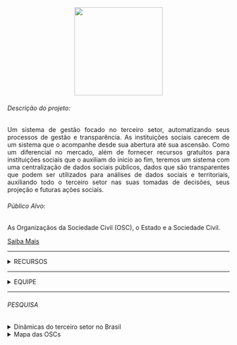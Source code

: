 <div align="center">
<img width="200" src="https://avatars.githubusercontent.com/u/125568791?s=200&v=4"></img>
</div>

<h6>Descrição do projeto:</h6>
<p align="justify">
Um sistema de gestão focado no terceiro setor, automatizando seus processos de gestão e transparência. 
As instituições sociais carecem de um sistema que o acompanhe desde sua abertura até sua ascensão. Como um diferencial no mercado, além de fornecer recursos gratuitos para instituições sociais que o auxiliam do início ao fim, teremos um sistema com uma centralização de dados sociais públicos, dados que são transparentes que podem ser utilizados para análises de dados sociais e territoriais, auxiliando todo o terceiro setor nas suas tomadas de decisões, seus projeção e futuras ações sociais. 
</p>


<h6>Público Alvo:</h6>
<p align="justify">
As Organizaçãos da Sociedade Civil (OSC), o Estado e a Sociedade Civil.
</p>

<a href="https://www.gov.br/receitafederal.login/pt-br/acesso-a-informacao/acoes-e-programas/cidadania-fiscal/extensao/osc">Saiba Mais</a>

<hr/>

<details>
<summary>RECURSOS</summary>
<hr/>
<details>
  <summary>BENEFICIÁRIOS</summary>
  <ul>
    <li>Beneficiários - histórico de participações, informações educacionais,
        rendas</li>
    <li>Famílias - caraterísticas domicílio, despesas e membros</li>
    <li>Fichas Cadastrais</li>
</ul>
</details>
<details>
  <summary>RECURSOS HUMANOS</summary>
  <ul>
    <li>Colaboradores - histórico trabalhista, educacional e dependentes</li>
    <li>Setores, Cargos, Funções, Horários de Trabalho, Feriados e Sindicatos</li>
</ul>
</details>
<details>
  <summary>ASSISTÊNCIA SOCIAL</summary>
  <ul>
    <li>Cadastro de Assistidos, Assistentes</li>
    <li>Controle do Transporte dos assistidos, Parecer e Avaliação</li>
    <li>Relatórios dos transportes realizados, pareceres e avaliações</li>
    <li>Registro de atendimentos individuais e em grupo com geração do BPA SUS</li>
</ul>
</details>
<details>
  <summary>SAÚDE</summary>
  <ul>
    <li>Cadastros de Pacientes, Profissionais da Saúde</li>
    <li>Controle do Transporte dos pacientes, Parecer e Avaliação</li>
    <li>Relatórios dos trasportes realizados e dos pareceres e avaliações</li>
    <li>Registro de atendimentos individuais e em grupo com geração do BPA SUS</li>
</ul>
</details>
<details>
  <summary>EDUCAÇÃO</summary>
  <ul>
    <li>Cadastros de Alunos, Instrutores, Turmas, Oficinas, Horários e Escala</li>
    <li>Realização de Matrícula e configuração de Modalidades e Níveis de Ensino</li>
    <li>Controle do Transporte, Escala dos Instrutores, Conteúdos, Pareceres e
        Avaliação</li>
    <li>Registro de Produção, Bilhetes, definição de Planos de Trabalho</li>
    <li>Relatórios Transporte de alunos, Pareceres, Conteúdos, Produção,
        Bilhetes, Plano de Trabalho, Caderno de Chamadas e Horário de Oficinas</li>
</ul>
</details>

<hr/>

<details>
  <summary>AGENDAMENTO</summary>
  <ul>
    <li>Agenda Gráfica - avisos por e-mail e pop-up dos compromissos</li>
    <li>Agendamento e Síntese de Eventos - integrado ao módulo Frota</li>
</ul>
</details>
<details>
  <summary>PLANO DE AÇÕES</summary>
  <ul>
    <li>Registro do plano com versionamento, comparativo entre as revisões</li>
    <li>Impressão do plano de ações</li>
</ul>
</details>
<details>
  <summary>PROJETOS</summary>
  <ul>
    <li>Projetos classificados por área, histórico de atividades, setores e
        parcerias envolvidas, metas, custos, execução do cronograma financeiro
        (integrado ao financeiro).</li>
    <li>Controle Gráfico das Tarefas de um projeto, com linha do tempo, duração
        e progresso</li>
    <li>Avaliação de Projetos e de suas metas</li>
    <li>Comparativos de Desempenho, Meta e Status, Plano de Marketing e Diagrama
        de Desenvolvimento (gráfico de Gantt)</li>
    <li>Relatórios de prestação de contas para atendimento ao Marco Regulatório
        do Terceiro Setor (MROSC – lei 13.019/2014).</li>
</ul>
</details>
<details>
  <summary>DOCUMENTOS</summary>
  <ul>
    <li>Repositório Digital - armazenamento de arquivos digitais com pastas e
        permissões</li>
    <li>Controle de Expedição, Recepção, Solicitação, Empréstimo e Validade de
        Documentos</li>
    <li>Registro de orientações para renovação de documentos como alvará e
        demais certidões.</li>
</ul>
</details>
<details>
  <summary>BIBLIOTECA</summary>
  <ul>
    <li>Cadastro de material, usuários agrupados em categorias, tipos de
        material</li>
    <li>Realização de empréstimos, solicitação de reserva e classificação de
        material</li>
    <li>Emissão de carteirinha e recibo de empréstimo</li>
    <li>Configurações gerais de funcionamento, relatórios diversos</li>
</ul>
</details>

<hr/>

<details>
  <summary>BENS E PATRIMÔNIO</summary>
  <ul>
    <li>Bens, Movimentação de Bens e Avaliação de Depreciação - integração com
        módulo de Bens</li>
    <li>Relatórios de Movimentação de Bens, Inventário e Mapa de Depreciação</li>
    <li>Importação de NF-e (XML) com cadastro automático dos dados e integração
        financeira</li>
</ul>
</details>
<details>
  <summary>FROTA</summary>
  <ul>
    <li>Veículos - integrado ao módulo Bens</li>
    <li>Controle de Viagens e Abastecimento</li>
    <li>Agendamento e Execução de Manutenções tanto preventivas como corretivas
        - integração módulo Agendamento</li>
    <li>Relatórios de Gastos com Manutenção, Controle de Viagens, Abastecimento
        e Comparativos</li>
</ul>
</details>
<details>
  <summary>ALMOXARIFADO</summary>
  <ul>
    <li>Cadastro de Produtos organizados por categoria</li>
    <li>Pedidos de Compra, Entrada/Saída de Produtos - origem do recurso
        (doação/parceria/outra) e integração ao módulo Financeiro</li>
    <li>Relatórios de Consumo por setor, Atendimento a Solicitações de Compra,
        Movimentação e Inventário</li>
</ul>
</details>

<hr/>

<details>
  <summary>VOLUNTÁRIOS</summary>
  <ul>
    <li>Cadastro de Voluntários (histórico de voluntariado) e Tipos de
        Voluntário</li>
    <li>Cadastro de Voluntários (histórico de voluntariado) e Tipos de
        Voluntário</li>
    <li>Relatórios de Fichas Cadastrais, Termos de Adesão, Atividades
        Desenvolvidas e Atestado</li>
</ul>
</details>
<details>
  <summary>PARCEIROS</summary>
  <ul>
    <li>Cadastro de Parceiros (esferas Municipal/Estadual/União) e Tipos de
        Parceria</li>
</ul>
</details>
<details>
  <summary>FORNECEDORES</summary>
  <ul>
    <li>Cadastro de Fornecedores - integração com demais módulos</li>
</ul>
</details>
<details>
  <summary>ASSOCIADOS</summary>
  <ul>
    <li>Associados - histórico de associação</li>
    <li>Gestão e Composição da Diretoria, Reajuste em Lote de Contribuições</li>
    <li>Fichas Cadastrais, Termos de Associação, Comparativo de Contribuições
        por Categoria e por Associado, Hierarquia da Diretoria</li>
    <li>Gestão das contribuições a receber, com envio e geração de boletos em
        lote.</li>
</ul>
</details>
<details>
  <summary>CRM - RELACIONAMENTO ESSAS PARCEIRIAS</summary>
  <ul>
    <li>Importação de sua base de doadores</li>
    <li>Envio de mensagens via e-mail e SMS</li>
    <li>Réguas de relacionamento pré-configuradas</li>
    <li>Automatização no processamento das doações recebidas</li>
    <li>Doações a receber recorrentes automaticamente geradas</li>
    <li>Gestão de pendências</li>
    <li>Relatórios avançados e de acompanhamento de atividades</li>
</ul>
</details>

<hr/>

<details>
  <summary>DOAÇÃO</summary>
  <ul>
    <li>Doadores - Pessoas Físicas e Jurídicas</li>
    <li>Doação de Material e Monetária</li>
    <li>Fichas Cadastrais, Recibos, Doações Recebidas e Comparativos</li>
</ul>
</details>

<details>
  <summary>FINANCEIRO</summary>
  <ul>
    <li>Escrituração Financeira integrada com demais módulos</li>
    <li>Conta Bancária, Classificação Financeira, Formas e Condições de
        Pagamento</li>
    <li>Cobrança, Contas a Pagar e Receber</li>
    <li>Comparação e Previsão Orçamentária e Comparativos Financeiros</li>
    <li>Fluxo de Caixa e Livro Caixa</li>
    <li>Conciliação bancária – OFX (importação extrato) e importação Excel</li>
    <li>Relatórios gráficos de acompanhamento e comparação</li>
</ul>
</details>

<details>
  <summary>CONTABILIDADE</summary>
  <ul>
    <li>Escrituração Contábil integrada com financeiro</li>
    <li>Plano de Contas, Categorização, Centro de resultados, Notas Explicativas
        e Indicadores</li>
    <li>Exercício Contábil, Indicadores de Desempenho da Gestão</li>
    <li>Livro Diário, Razão, Caixa e Contas-Correntes</li>
    <li>Balanço Patrimonial, Movimentação e Comparativos Contábeis</li>
    <li>Demonstração Superavit/Deficit do Exercício, Origens e Aplicação de
        Recursos e Mutações do Patrimônio</li>
    <li>Importação de plano de contas de diversos programas contábeis</li>
    <li>Exportação dos lançamentos contábeis para o programa contábil desejado</li>
</ul>
</details>

<details>
  <summary>COBRANÇA FÁCIL</summary>
  <ul>
    <li>Emissão de boletos registrados sem burocracia</li>
    <li>Habilitação em 24 horas (não precisa homologar)</li>
    <li>Emissão do boleto instantânea (na hora) e possibilidade de envio por
        e-mail via sistema</li>
    <li>Paga taxa somente nos boletos efetivamente liquidados (recebidos)</li>
    <li>Baixa e conciliação automáticas (sem arquivos de remessa e retorno)</li>
    <li>Funciona com os principais bancos: Banco do Brasil, Bradesco, Itaú,
        Caixa Econômica, Banrisul, Banco de Brasília , Inter, Neon, Nubank,
        Santander, Sicoob (Bancoob), Sicredi, Via Credi</li>
</ul>
</details>

<details>
  <summary>VENDAS</summary>
  <ul>
    <li>Registro de venda de produtos com baixa de estoque</li>
    <li>Integração financeira dos recebíveis com possibilidade de emissão de
        boleto de cobrança</li>
</ul>
</details>
<details>
  <summary>EVENTOS  DE ARRECADAÇÃO</summary>
  <ul>
    <li>Gerenciamento de eventos de arrecadação</li>
</ul>
</details>
  
<hr/>
<details>
  <summary>API</summary>
  <li>API institucional: fornecer dados especificos da instituição possibilitando que ela use essas informações em suas proprias mídias de divulgação, sites e redes sociais por exemplo</li>
  <li>API Público: fornecer ao público dados e insights de transparência de todas as OSC cadastradas.</li>
</details>

</details>

<hr/>

<details>
<summary>EQUIPE</Summary>
<ul>
  <li>Mentor: <a href="https://www.linkedin.com/in/fellipyferreira">Fellipy Ferreira</a></li>
  <li>Responsável: <a href="https://www.linkedin.com/in/wevertoncamposdev/">Weverton Campos</a></li>
  <li>Product Manager: <a href="https://www.linkedin.com/in/igor-revelles-de-mello-b3266a39/">Igor Revelles de Mello</a>, <a href="https://www.linkedin.com/in/camilaochoap/">Camila Ochoa Piriz</a></li>
  <li>Agilista: <a href="https://www.linkedin.com/in/beatriz-ribeiroo/">Beatriz Ribeiro</a>
  <li>UX: <a href="https://www.linkedin.com/in/jessikatayza/">Jéssika Mendes</a>, <a href="https://www.linkedin.com/in/diogocassel/">DiogoCassel</a></li>
  <li>Frontend: <a href="https://www.linkedin.com/in/brunos-brito/">Bruno Brito</a>, <a href="https://www.linkedin.com/in/daniel-nogueira-496813222/">Daniel Nogueira</a></li>
  <li>Backend: <a href="https://www.linkedin.com/in/wevertoncamposdev/">Weverton Campos</a>, <a href="https://www.linkedin.com/in/evel-ortega-74a390224/">Evel Ortega</a></li>
  <li>DevOps: <a href="https://www.linkedin.com/in/lucas-nascimento-32722b160/">Lucas Nascimento</a></li>
  <li>Data: <a href="https://www.linkedin.com/in/thalis-ruan-b8a199130/">Thalis Ruan</a></li>
 
</ul> 

</details>
<hr/>

<h6>PESQUISA</h6>

<details>
  <summary>Dinâmicas do terceiro setor no Brasil</summary>
  <p align="justify">
  De acordo com a pesquisa do <a href="https://www.ipea.gov.br/portal/categorias/45-todas-as-noticias/noticias/13524-estudo-inedito-traca-o-perfil-das-oscs-criadas-em-120-anos-no-brasil">IPEA</a> publicado em 13/02/2023. Conclui que é de extrema necessidade desenvolver soluções que aumente a confiança, a tranparência e a legitimidade das OSCs. E revalorizar as potencialidades das interações entre Estado e OSCs na execução de políticas públicas. Veja o texto de conclusão.
  </p>

  <p align="justify">

  <cite style="background:#0002">
  A análise conclui ser necessário aumentar a confiança, a transparência e a legitimidade das OSCs na sociedade, revalorizar as potencialidades das interações entre Estado e OSCs na execução de políticas públicas, compreender melhor como as OSCs contribuem para fortalecer a democracia e qual papel deveria ser desempenhado por elas na formação da agenda de políticas públicas do país.
  </cite>

  </p>

  Fonte: <a href="https://www.ipea.gov.br/portal/publicacao-item?id=8e5a1f3e-de94-4194-be1d-f8b24e7f2a6a">Dinâmicas do terceiro setor no Brasil, Mello, Janine; Pereira, Ana Camila Ribeiro, 2022</a>

  <h6>DEMANDAS</h6>

  <li>
  Quais fatores contribuem para o seu surgimento e para o encerramento de suas atividades? 
  Como esforços de institucionalização e formalização dessas organizações se alteraram ao longo do tempo?
  Quais temas ganharam ou perderam relevância em diferentes contextos sociais, econômicos e políticos?
  </li>

  <li>
  Essa característica da base de dados disponibilizada pela SRFB impõe alguns limites a análises da serie temporal exatamente por não permitir a visualização das alterações de categorização ou classificação das variáveis que caracterizam cada uma das entidades. Não é possível observar, por exemplo, se determinada OSC já esteve classificada em outra natureza jurídica ou área de atuação distinta da classificação atual. Nesse sentido, todos os dados de perfil apresentados na análise se referem à última atualização contida como referência para cada uma das OSCs presentes na base.
  </li>
</details>

<details>

<summary>Mapa das OSCs</Summary>

  <a href="https://mapaosc.ipea.gov.br/video/12/live-sua-organizacao-no-mapa-das-osc">Live - Mapa das OSCs</a>

</details>


